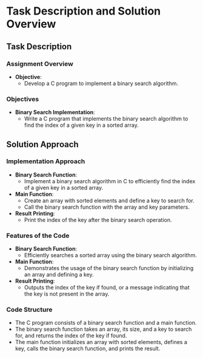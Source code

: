 # Task Description and Solution Overview

## Task Description

### Assignment Overview

- **Objective**: 
  - Develop a C program to implement a binary search algorithm.

### Objectives

- **Binary Search Implementation**: 
  - Write a C program that implements the binary search algorithm to find the index of a given key in a sorted array.

## Solution Approach

### Implementation Approach

- **Binary Search Function**: 
  - Implement a binary search algorithm in C to efficiently find the index of a given key in a sorted array.
- **Main Function**: 
  - Create an array with sorted elements and define a key to search for.
  - Call the binary search function with the array and key parameters.
- **Result Printing**: 
  - Print the index of the key after the binary search operation.

### Features of the Code

- **Binary Search Function**: 
  - Efficiently searches a sorted array using the binary search algorithm.
- **Main Function**: 
  - Demonstrates the usage of the binary search function by initializing an array and defining a key.
- **Result Printing**: 
  - Outputs the index of the key if found, or a message indicating that the key is not present in the array.

### Code Structure

- The C program consists of a binary search function and a main function.
- The binary search function takes an array, its size, and a key to search for, and returns the index of the key if found.
- The main function initializes an array with sorted elements, defines a key, calls the binary search function, and prints the result.


